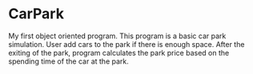 # CarPark
My first object oriented program. This program is a basic car park simulation. User add cars to the park if there is enough space. After the exiting of the park, program calculates the park price based on the spending time of the car at the park.

